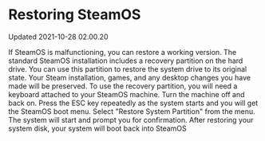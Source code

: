 # Restoring SteamOS
Updated 2021-10-28 02.00.20

If SteamOS is malfunctioning, you can restore a working version. The standard SteamOS installation includes a recovery partition on the hard drive. You can use this partition to restore the system drive to its original state. Your Steam installation, games, and any desktop changes you have made will be preserved. To use the recovery partition, you will need a keyboard attached to your SteamOS machine. Turn the machine off and back on. Press the ESC key repeatedly as the system starts and you will get the SteamOS boot menu. Select "Restore System Partition" from the menu. The system will start and prompt you for confirmation. After restoring your system disk, your system will boot back into SteamOS